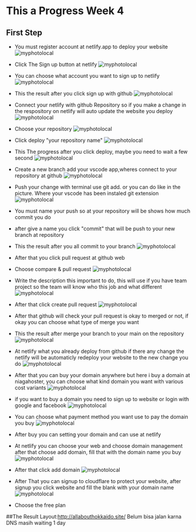 # This a Progress Week 4

## First Step
- You must register account at netlify.app to deploy your website
![myphotolocal](Assets/image.png)

- Click The Sign up button at netlify 
![myphotolocal](Assets/image-1.png)

- You can choose what account you want to sign up to netlify
![myphotolocal](Assets/image-2.png)

- This the result after you click sign up with github
![myphotolocal](Assets/image-3.png)

- Connect your netlify with github Repository so if you make a change in the respository on netlify will auto update the website you deploy
![myphotolocal](Assets/image-4.png)

- Choose your repository 
![myphotolocal](Assets/image-5.png)

- Click deploy "your repository name"
![myphotolocal](Assets/image-6.png)

- This The progress after you click deploy, maybe you need to wait a few second
![myphotolocal](Assets/image-7.png)

- Create a new branch add your vscode app,wheres connect to your repository at github
![myphotolocal](Assets/image-8.png)

- Push your change with terminal use git add. or you can do like in the picture. Where your vscode has been instaled git extension
![myphotolocal](Assets/image-9.png)

- You must name your push so at your repository will be shows how much commit you do
- after give a name you click "commit" that will be push to your new branch at repository
- This the result after you all commit to your branch
![myphotolocal](Assets/image-10.png)
- After that you click pull request at github web
- Choose compare & pull request 
![myphotolocal](Assets/image-11.png)
- Write the description this important to do, this will use if you have team project so the team will know who this job and what different 
![myphotolocal](Assets/image-12.png)
- After that click create pull request
![myphotolocal](Assets/image-13.png)
- After that github will check your pull request is okay to merged or not, if okay you can choose what type of merge you want
- This the result after merge your branch to your main on the repository
![myphotolocal](Assets/image-14.png)
- At netlify what you already deploy from github if there any change the netlify will be automaticly redeploy your website to the new change you do
![myphotolocal](Assets/image-15.png)
- After that you can buy your domain anywhere but here i buy a domain at niagahoster, you can choose what kind domain you want with various cost variants
![myphotolocal](Assets/image-16.png)
- if you want to buy a domain you need to sign up to website or login with google and facebook 
![myphotolocal](Assets/image-17.png)
- You can choose what payment method you want use to pay the domain you buy
![myphotolocal](Assets/image-18.png)
- After buy you can setting your domain and can use at netlify 
- At netlify you can choose your web and choose domain management after that choose add domain, fill that with the domain name you buy
![myphotolocal](Assets/image-19.png)
- After that click add domain
![myphotolocal](Assets/image-20.png)
- After That you can signup to cloudflare to protect your website, after signup you click website and fill the blank with your domain name
![myphotolocal](Assets/image-21.png)
- Choose the free plan

##The Result
Layout:http://allabouthokkaido.site/
Belum bisa jalan karna DNS masih waiting 1 day